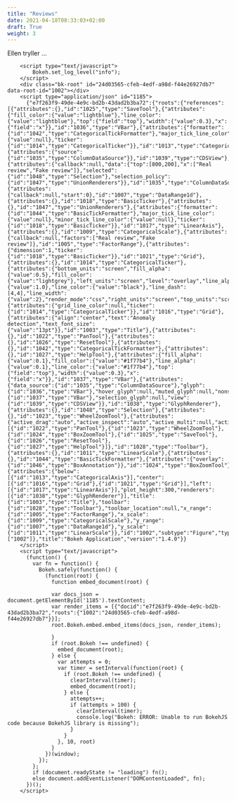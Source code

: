 ```yaml
---
title: "Reviews"
date: 2021-04-18T08:33:03+02:00
draft: True
weight: 3
---
```

Ellen tryller ...

<script type="text/javascript" src="https://cdn.pydata.org/bokeh/release/bokeh-1.4.0.min.js"></script>
        <script type="text/javascript">
            Bokeh.set_log_level("info");
        </script>
        <div class="bk-root" id="24d03565-cfeb-4edf-a98d-f44e26927db7" data-root-id="1002"></div>
        <script type="application/json" id="1185">
          {"e7f263f9-49de-4e9c-bd2b-43dad2b3ba72":{"roots":{"references":[{"attributes":{},"id":"1025","type":"SaveTool"},{"attributes":{"fill_color":{"value":"lightblue"},"line_color":{"value":"lightblue"},"top":{"field":"top"},"width":{"value":0.3},"x":{"field":"x"}},"id":"1036","type":"VBar"},{"attributes":{"formatter":{"id":"1042","type":"CategoricalTickFormatter"},"major_tick_line_color":{"value":null},"ticker":{"id":"1014","type":"CategoricalTicker"}},"id":"1013","type":"CategoricalAxis"},{"attributes":{"source":{"id":"1035","type":"ColumnDataSource"}},"id":"1039","type":"CDSView"},{"attributes":{"callback":null,"data":{"top":[800,200],"x":["Real review","Fake review"]},"selected":{"id":"1048","type":"Selection"},"selection_policy":{"id":"1047","type":"UnionRenderers"}},"id":"1035","type":"ColumnDataSource"},{"attributes":{"callback":null,"start":0},"id":"1007","type":"DataRange1d"},{"attributes":{},"id":"1018","type":"BasicTicker"},{"attributes":{},"id":"1047","type":"UnionRenderers"},{"attributes":{"formatter":{"id":"1044","type":"BasicTickFormatter"},"major_tick_line_color":{"value":null},"minor_tick_line_color":{"value":null},"ticker":{"id":"1018","type":"BasicTicker"}},"id":"1017","type":"LinearAxis"},{"attributes":{},"id":"1009","type":"CategoricalScale"},{"attributes":{"callback":null,"factors":["Real review","Fake review"]},"id":"1005","type":"FactorRange"},{"attributes":{"dimension":1,"ticker":{"id":"1018","type":"BasicTicker"}},"id":"1021","type":"Grid"},{"attributes":{},"id":"1014","type":"CategoricalTicker"},{"attributes":{"bottom_units":"screen","fill_alpha":{"value":0.5},"fill_color":{"value":"lightgrey"},"left_units":"screen","level":"overlay","line_alpha":{"value":1.0},"line_color":{"value":"black"},"line_dash":[4,4],"line_width":{"value":2},"render_mode":"css","right_units":"screen","top_units":"screen"},"id":"1046","type":"BoxAnnotation"},{"attributes":{"grid_line_color":null,"ticker":{"id":"1014","type":"CategoricalTicker"}},"id":"1016","type":"Grid"},{"attributes":{"align":"center","text":"Anomaly detection","text_font_size":{"value":"13pt"}},"id":"1003","type":"Title"},{"attributes":{},"id":"1022","type":"PanTool"},{"attributes":{},"id":"1026","type":"ResetTool"},{"attributes":{},"id":"1042","type":"CategoricalTickFormatter"},{"attributes":{},"id":"1027","type":"HelpTool"},{"attributes":{"fill_alpha":{"value":0.1},"fill_color":{"value":"#1f77b4"},"line_alpha":{"value":0.1},"line_color":{"value":"#1f77b4"},"top":{"field":"top"},"width":{"value":0.3},"x":{"field":"x"}},"id":"1037","type":"VBar"},{"attributes":{"data_source":{"id":"1035","type":"ColumnDataSource"},"glyph":{"id":"1036","type":"VBar"},"hover_glyph":null,"muted_glyph":null,"nonselection_glyph":{"id":"1037","type":"VBar"},"selection_glyph":null,"view":{"id":"1039","type":"CDSView"}},"id":"1038","type":"GlyphRenderer"},{"attributes":{},"id":"1048","type":"Selection"},{"attributes":{},"id":"1023","type":"WheelZoomTool"},{"attributes":{"active_drag":"auto","active_inspect":"auto","active_multi":null,"active_scroll":"auto","active_tap":"auto","tools":[{"id":"1022","type":"PanTool"},{"id":"1023","type":"WheelZoomTool"},{"id":"1024","type":"BoxZoomTool"},{"id":"1025","type":"SaveTool"},{"id":"1026","type":"ResetTool"},{"id":"1027","type":"HelpTool"}]},"id":"1028","type":"Toolbar"},{"attributes":{},"id":"1011","type":"LinearScale"},{"attributes":{},"id":"1044","type":"BasicTickFormatter"},{"attributes":{"overlay":{"id":"1046","type":"BoxAnnotation"}},"id":"1024","type":"BoxZoomTool"},{"attributes":{"below":[{"id":"1013","type":"CategoricalAxis"}],"center":[{"id":"1016","type":"Grid"},{"id":"1021","type":"Grid"}],"left":[{"id":"1017","type":"LinearAxis"}],"plot_height":300,"renderers":[{"id":"1038","type":"GlyphRenderer"}],"title":{"id":"1003","type":"Title"},"toolbar":{"id":"1028","type":"Toolbar"},"toolbar_location":null,"x_range":{"id":"1005","type":"FactorRange"},"x_scale":{"id":"1009","type":"CategoricalScale"},"y_range":{"id":"1007","type":"DataRange1d"},"y_scale":{"id":"1011","type":"LinearScale"}},"id":"1002","subtype":"Figure","type":"Plot"}],"root_ids":["1002"]},"title":"Bokeh Application","version":"1.4.0"}}
        </script>
        <script type="text/javascript">
          (function() {
            var fn = function() {
              Bokeh.safely(function() {
                (function(root) {
                  function embed_document(root) {
                    
                  var docs_json = document.getElementById('1185').textContent;
                  var render_items = [{"docid":"e7f263f9-49de-4e9c-bd2b-43dad2b3ba72","roots":{"1002":"24d03565-cfeb-4edf-a98d-f44e26927db7"}}];
                  root.Bokeh.embed.embed_items(docs_json, render_items);
                
                  }
                  if (root.Bokeh !== undefined) {
                    embed_document(root);
                  } else {
                    var attempts = 0;
                    var timer = setInterval(function(root) {
                      if (root.Bokeh !== undefined) {
                        clearInterval(timer);
                        embed_document(root);
                      } else {
                        attempts++;
                        if (attempts > 100) {
                          clearInterval(timer);
                          console.log("Bokeh: ERROR: Unable to run BokehJS code because BokehJS library is missing");
                        }
                      }
                    }, 10, root)
                  }
                })(window);
              });
            };
            if (document.readyState != "loading") fn();
            else document.addEventListener("DOMContentLoaded", fn);
          })();
        </script>